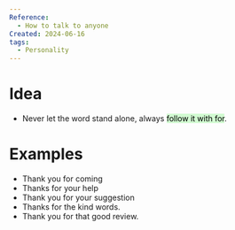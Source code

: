 ```yaml
---
Reference:
  - How to talk to anyone
Created: 2024-06-16
tags:
  - Personality
---
```

# Idea

* Never let the word stand alone, always <mark style="background: #BBFABBA6;">follow it with for</mark>.
# Examples

- Thank you for coming
- Thanks for your help
- Thank you for your suggestion
- Thanks for the kind words.
- Thank you for that good review.
